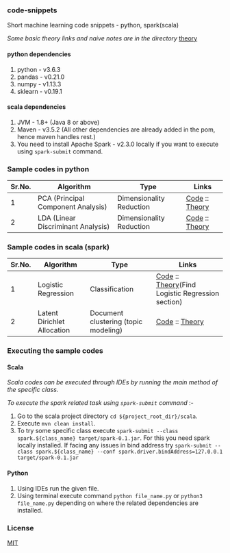 ### code-snippets
Short machine learning code snippets - python, spark(scala)

_Some basic theory links and naive notes are in the directory_ [theory](https://github.com/Pratik-Barhate/code-snippets/tree/master/theory)

#### python dependencies
1. python - v3.6.3
2. pandas - v0.21.0
3. numpy - v1.13.3
4. sklearn - v0.19.1

#### scala dependencies
1. JVM - 1.8+ (Java 8 or above)
2. Maven - v3.5.2 (All other dependencies are already added in the pom, hence maven handles rest.)
3. You need to install Apache Spark - v2.3.0 locally if you want to execute using `spark-submit` command.

### Sample codes in python

| Sr.No. | Algorithm                             | Type                     | Links                                              |
|--------|---------------------------------------|--------------------------|----------------------------------------------------|
| 1      | PCA (Principal Component Analysis)    | Dimensionality Reduction | [Code](https://github.com/Pratik-Barhate/code-snippets/blob/master/python/Principal_Component_Analysis/pca.py) ::  [Theory](https://github.com/Pratik-Barhate/code-snippets/blob/master/theory/PCA.md) |
| 2      | LDA (Linear Discriminant Analysis)    | Dimensionality Reduction | [Code](https://github.com/Pratik-Barhate/code-snippets/blob/master/python/Linear_Discriminant_Analysis/lda.py) ::  [Theory](https://github.com/Pratik-Barhate/code-snippets/blob/master/theory/LDA_Dimension_Reduction.md) |

### Sample codes in scala (spark)

| Sr.No. | Algorithm                             | Type                     | Links                                              |
|--------|---------------------------------------|--------------------------|----------------------------------------------------|
| 1      | Logistic Regression                   | Classification           | [Code](https://github.com/Pratik-Barhate/code-snippets/blob/master/scala/spark/src/main/scala/spark/LogisticReg.scala) :: [Theory](https://github.com/ujjwalkarn/Machine-Learning-Tutorials#topic)(Find Logistic Regression section) |
| 2      | Latent Dirichlet Allocation           | Document clustering (topic modeling) | [Code](https://github.com/Pratik-Barhate/code-snippets/blob/master/scala/spark/src/main/scala/spark/LDADocClustering.scala) ::   [Theory](https://github.com/Pratik-Barhate/code-snippets/blob/master/theory/LDA_Custering.md) |

### Executing the sample codes
#### Scala
_Scala codes can be executed through IDEs by running the main method of the specific class._

_To execute the spark related task using `spark-submit` command_ :-
1. Go to the scala project directory `cd ${project_root_dir}/scala`.
2. Execute `mvn clean install`.
3. To try some specific class execute `spark-submit --class spark.${class_name} target/spark-0.1.jar`.
For this you need spark locally installed. If facing any issues in bind address try
`spark-submit --class spark.${class_name} --conf spark.driver.bindAddress=127.0.0.1 target/spark-0.1.jar`

#### Python
1. Using IDEs run the given file.
2. Using terminal execute command `python file_name.py` or `python3 file_name.py`
depending on where the related dependencies are installed.

### License
[MIT](https://github.com/Pratik-Barhate/code-snippets/blob/master/LICENSE)
